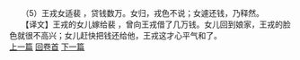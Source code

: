 　　（5）王戎女适裴 ，贷钱数万。女归，戎色不说；女遽还钱，乃释然。
　　【译文】王戎的女儿嫁给裴 ，曾向王戎借了几万钱。女儿回到娘家，王戎的脸色就很不高兴；女儿赶快把钱还给他，王戎这才心平气和了。
<br>[上一篇](29_4) [回卷首](29_0) [下一篇](29_6)
